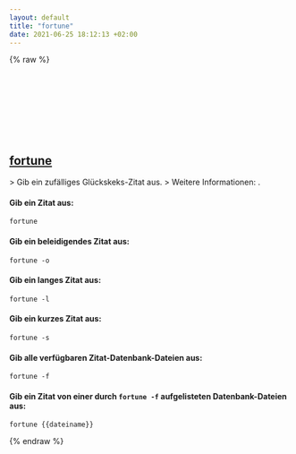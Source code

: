 ```yaml
---
layout: default
title: "fortune"
date: 2021-06-25 18:12:13 +02:00
---
```

{% raw %}
<h2 id="fortune">
  <a href="/de/common/fortune.html">fortune</a> <a href="#fortune"><svg class="icon">
    <use href="/assets/images/unicode_sprite.svg#link" />
  </svg></a>
</h2>
> Gib ein zufälliges Glückskeks-Zitat aus.
> Weitere Informationen: <https://man.archlinux.org/man/fortune.6>.

#### Gib ein Zitat aus:
```shell
fortune
```
#### Gib ein beleidigendes Zitat aus:
```shell
fortune -o
```
#### Gib ein langes Zitat aus:
```shell
fortune -l
```
#### Gib ein kurzes Zitat aus:
```shell
fortune -s
```
#### Gib alle verfügbaren Zitat-Datenbank-Dateien aus:
```shell
fortune -f
```
#### Gib ein Zitat von einer durch `fortune -f` aufgelisteten Datenbank-Dateien aus:
```shell
fortune {{dateiname}}
```
{% endraw %}